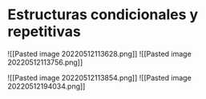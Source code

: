 # Estructuras condicionales y repetitivas

![[Pasted image 20220512113628.png]]
![[Pasted image 20220512113756.png]]





![[Pasted image 20220512113854.png]]
![[Pasted image 20220512194034.png]]









		














